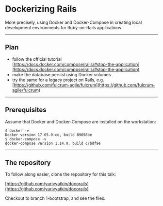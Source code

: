 # Dockerizing Rails

More precisely, using Docker and Docker-Compose in creating local development environments for Ruby-on-Rails applications

---

## Plan

- follow the official tutorial [https://docs.docker.com/compose/rails/#stop-the-application](https://docs.docker.com/compose/rails/#stop-the-application)
- make the database persist using Docker volumes
- try the same for a legacy project on Rails, e.g. [https://github.com/fulcrum-agile/fulcrum](https://github.com/fulcrum-agile/fulcrum)

---

## Prerequisites

Assume that Docker and Docker-Compose are installed on the workstation:

```
$ docker -v
Docker version 17.05.0-ce, build 89658be
$ docker-compose -v
docker-compose version 1.14.0, build c7bdf9e
```

---

## The repository

To follow along easier, clone the repository for this talk:

[https://github.com/yurivyatkin/docorails](https://github.com/yurivyatkin/docorails)

Checkout to branch 1-bootstrap, and see the files.
